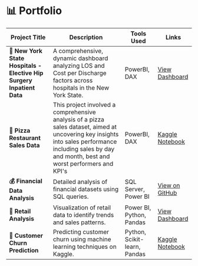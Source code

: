 # 📊 Portfolio

| Project Title                      | Description                                                                 | Tools Used                       | Links                          |
|-----------------------------------|-----------------------------------------------------------------------------|----------------------------------|--------------------------------|
| **🏥 New York State Hospitals - Elective Hip Surgery Inpatient Data**               | A comprehensive, dynamic dashboard analyzing LOS and Cost per Discharge factors across hospitals in the New York State.       | PowerBI, DAX                    | [View Dashboard](https://app.powerbi.com/view?r=example-link) |
| **🍕 Pizza Restaurant Sales Data**| This project involved a comprehensive analysis of a pizza sales dataset, aimed at uncovering key insights into sales performance including sales by day and month, best and worst performers and KPI's        | PowerBI, DAX | [Kaggle Notebook](https://www.kaggle.com/yourusername/customer-segmentation) |
| **💰 Financial Data Analysis**       | Detailed analysis of financial datasets using SQL queries.                  | SQL Server, Power BI             | [View on GitHub](https://github.com/yourusername/financial-analysis) |
| **🛒 Retail Analysis**               | Visualization of retail data to identify trends and sales patterns.         | Power BI, Python, Pandas         | [View Dashboard](https://app.powerbi.com/view?r=example-link) |
| **🔮 Customer Churn Prediction**     | Predicting customer churn using machine learning techniques on Kaggle.      | Python, Scikit-learn, Pandas     | [Kaggle Notebook](https://www.kaggle.com/yourusername/customer-churn) |
